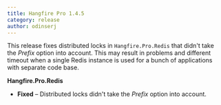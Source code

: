 ```yaml
---
title: Hangfire Pro 1.4.5
category: release
author: odinserj
---
```


This release fixes distributed locks in `Hangfire.Pro.Redis` that didn't take the *Prefix* option into account. This may result in problems and different timeout when a single Redis instance is used for a bunch of applications with separate code base.

**Hangfire.Pro.Redis**

* **Fixed** – Distributed locks didn't take the *Prefix* option into account.